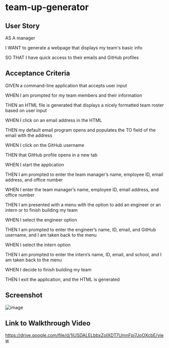# team-up-generator

## User Story
AS A manager

I WANT to generate a webpage that displays my team's basic info

SO THAT I have quick access to their emails and GitHub profiles

## Acceptance Criteria
GIVEN a command-line application that accepts user input 

WHEN I am prompted for my team members and their information

THEN an HTML file is generated that displays a nicely formatted team roster based on user input

WHEN I click on an email address in the HTML

THEN my default email program opens and populates the TO field of the email with the address

WHEN I click on the GitHub username

THEN that GitHub profile opens in a new tab

WHEN I start the application

THEN I am prompted to enter the team manager’s name, employee ID, email address, and office number

WHEN I enter the team manager’s name, employee ID, email address, and office number

THEN I am presented with a menu with the option to add an engineer or an intern or to finish building my team

WHEN I select the engineer option

THEN I am prompted to enter the engineer’s name, ID, email, and GitHub username, and I am taken back to the menu

WHEN I select the intern option

THEN I am prompted to enter the intern’s name, ID, email, and school, and I am taken back to the menu

WHEN I decide to finish building my team

THEN I exit the application, and the HTML is generated


## Screenshot
![image](https://user-images.githubusercontent.com/80355222/156414213-125fadf1-2535-4ce6-896d-e831ed53cb8e.png)


## Link to Walkthrough Video
https://drive.google.com/file/d/1iUSDALELbbxZoIXDT7UmnFpi7JoOXcbE/view

